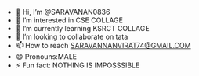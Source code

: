 - 👋 Hi, I’m @SARAVANAN0836
- 👀 I’m interested in CSE COLLAGE 
- 🌱 I’m currently learning KSRCT COLLAGE
- 💞️ I’m looking to collaborate on tata
- 📫 How to reach SARAVANNANVIRAT74@GMAIL.COM
- 😄 Pronouns:MALE
- ⚡ Fun fact: NOTHING IS IMPOSSSIBLE

<!---
Saravanan0836/Saravanan0836 is a ✨ special ✨ repository because its `README.md` (this file) appears on your GitHub profile.
You can click the Preview link to take a look at your changes.
--->
